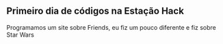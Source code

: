 <h2>Primeiro dia de códigos na Estação Hack </h2>
Programamos um site sobre Friends, eu fiz um pouco diferente e fiz sobre Star Wars
